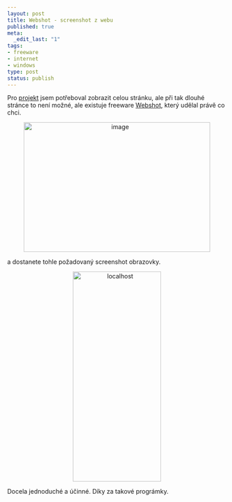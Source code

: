```yaml
--- 
layout: post
title: Webshot - screenshot z webu
published: true
meta: 
  _edit_last: "1"
tags: 
- freeware
- internet
- windows
type: post
status: publish
---
```

Pro <a href="http://blog.prskavec.net/?page_id=84">projekt</a> jsem potřeboval zobrazit celou stránku, ale při tak dlouhé stránce to není možné, ale existuje freeware <a href="http://www.websitescreenshots.com/">Webshot</a>, který udělal právě co chci.

<a href="http://blog.prskavec.net/wp-content/uploads/2008/04/image16.png"></a>
<p style="text-align: center;"><img class="aligncenter" style="border: 0px none;" src="http://blog.prskavec.net/wp-content/uploads/2008/04/image-thumb9.png" border="0" alt="image" width="429" height="299" /></p>
a dostanete tohle požadovaný screenshot obrazovky.

<a href="http://blog.prskavec.net/wp-content/uploads/2008/04/localhost1.jpg"></a>
<p style="text-align: center;"><img class="aligncenter" style="border: 0px none;" src="http://blog.prskavec.net/wp-content/uploads/2008/04/localhost-thumb1.jpg" border="0" alt="localhost" width="203" height="484" /></p>
Docela jednoduché a účinné. Díky za takové prográmky.
